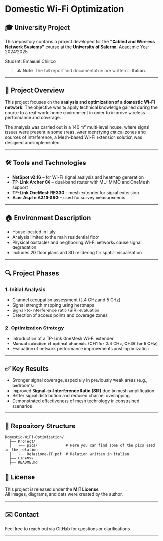 # Domestic Wi-Fi Optimization

## 🎓 University Project
This repository contains a project developed for the **"Cabled and Wireless Network Systems"** course at the **University of Salerno**, Academic Year 2024/2025.

Student: Emanuel Chirico  

> ⚠️ **Note**: The full report and documentation are written in **Italian**.

---

## 📘 Project Overview
This project focuses on the **analysis and optimization of a domestic Wi-Fi network**. The objective was to apply technical knowledge gained during the course to a real-world home environment in order to improve wireless performance and coverage.

The analysis was carried out in a 140 m² multi-level house, where signal issues were present in some areas. After identifying critical zones and sources of interference, a Mesh-based Wi-Fi extension solution was designed and implemented.

---

## 🛠 Tools and Technologies
- **NetSpot v2.16** – for Wi-Fi signal analysis and heatmap generation
- **TP-Link Archer C6** – dual-band router with MU-MIMO and OneMesh support
- **TP-Link OneMesh RE330** – mesh extender for signal extension
- **Acer Aspire A315-58G** – used for survey measurements

---

## 🏠 Environment Description
- House located in Italy
- Analysis limited to the main residential floor
- Physical obstacles and neighboring Wi-Fi networks cause signal degradation
- Includes 2D floor plans and 3D rendering for spatial visualization

---

## 🔍 Project Phases

### 1. Initial Analysis
- Channel occupation assessment (2.4 GHz and 5 GHz)
- Signal strength mapping using heatmaps
- Signal-to-interference ratio (SIR) evaluation
- Detection of access points and coverage zones

### 2. Optimization Strategy
- Introduction of a TP-Link OneMesh Wi-Fi extender
- Manual selection of optimal channels (CH1 for 2.4 GHz, CH36 for 5 GHz)
- Evaluation of network performance improvements post-optimization

---

## ✅ Key Results
- Stronger signal coverage, especially in previously weak areas (e.g., bedrooms)
- Improved **Signal-to-Interference Ratio (SIR)** due to mesh amplification
- Better signal distribution and reduced channel overlapping
- Demonstrated effectiveness of mesh technology in constrained scenarios

---

## 📂 Repository Structure
```text
Domestic-WiFi-Optimization/          
  ├── Project/             
  │   ├── pics/             # Here you can find some of the pics used in the relation
  │   ├── Relazione-iT.pdf  # Relation written in italian
  ├── LICENSE
  ├── README.md

```

## 📄 License
This project is released under the **MIT License**.  
All images, diagrams, and data were created by the author.

---

## ✉️ Contact
Feel free to reach out via GitHub for questions or clarifications.

---

